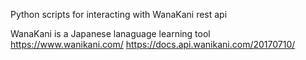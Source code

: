 Python scripts for interacting with WanaKani rest api

WanaKani is a Japanese lanaguage learning tool
https://www.wanikani.com/
https://docs.api.wanikani.com/20170710/


